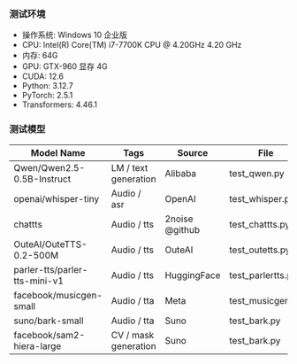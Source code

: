 ### 测试环境

* 操作系统: Windows 10 企业版
* CPU: Intel(R) Core(TM) i7-7700K CPU @ 4.20GHz   4.20 GHz 
* 内存: 64G 
* GPU: GTX-960 显存 4G
* CUDA: 12.6
* Python: 3.12.7
* PyTorch: 2.5.1
* Transformers: 4.46.1

### 测试模型

| Model Name                    | Tags                 | Source         | File              |
|-------------------------------|----------------------|----------------|-------------------|
| Qwen/Qwen2.5-0.5B-Instruct    | LM / text generation | Alibaba        | test_qwen.py      |
| openai/whisper-tiny           | Audio / asr          | OpenAI         | test_whisper.py   |
| chattts                       | Audio / tts          | 2noise @github | test_chattts.py   |
| OuteAI/OuteTTS-0.2-500M       | Audio / tts          | OuteAI         | test_outetts.py   |
| parler-tts/parler-tts-mini-v1 | Audio / tts          | HuggingFace    | test_parlertts.py |
| facebook/musicgen-small       | Audio / tta          | Meta           | test_musicgen.py  |
| suno/bark-small               | Audio / tta          | Suno           | test_bark.py      |
| facebook/sam2-hiera-large     | CV / mask generation | Suno           | test_bark.py      |

